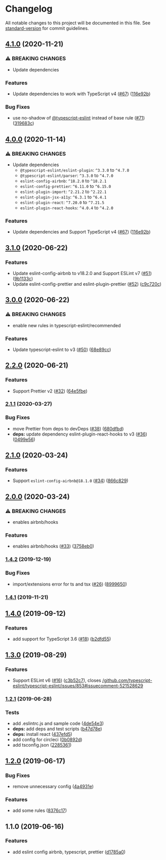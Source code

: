 # Changelog

All notable changes to this project will be documented in this file. See [standard-version](https://github.com/conventional-changelog/standard-version) for commit guidelines.

## [4.1.0](https://github.com/toshi-toma/eslint-config-airbnb-typescript-prettier/compare/v3.1.0...v4.1.0) (2020-11-21)


### ⚠ BREAKING CHANGES

* Update dependencies

### Features

* Update dependencies to work with TypeScript v4 ([#67](https://github.com/toshi-toma/eslint-config-airbnb-typescript-prettier/issues/67)) ([116e92b](https://github.com/toshi-toma/eslint-config-airbnb-typescript-prettier/commit/116e92b4f795492eea1f7355a5e3f813a2bd3907))


### Bug Fixes

* use no-shadow of [@typescript-eslint](https://github.com/typescript-eslint) instead of base rule ([#71](https://github.com/toshi-toma/eslint-config-airbnb-typescript-prettier/issues/71)) ([319683c](https://github.com/toshi-toma/eslint-config-airbnb-typescript-prettier/commit/319683cd43500e73140faae765bb88d0399ba6f3))

## [4.0.0](https://github.com/toshi-toma/eslint-config-airbnb-typescript-prettier/compare/v3.1.0...v4.0.0) (2020-11-14)


### ⚠ BREAKING CHANGES

* Update dependencies
  * `@typescript-eslint/eslint-plugin`: `^3.3.0` to `^4.7.0`
  * `@typescript-eslint/parser`: `^3.3.0` to `^4.7.0`
  * `eslint-config-airbnb`: `^18.2.0` to `^18.2.1`
  * `eslint-config-prettier`: `^6.11.0` to `^6.15.0`
  * `eslint-plugin-import`: `^2.21.2` to `^2.22.1`
  * `eslint-plugin-jsx-a11y`: `^6.3.1` to `^6.4.1`
  * `eslint-plugin-react`: `^7.20.0` to `^7.21.5`
  * `eslint-plugin-react-hooks`: `^4.0.4` to `^4.2.0`

### Features

* Update dependencies and Support TypeScript v4 ([#67](https://github.com/toshi-toma/eslint-config-airbnb-typescript-prettier/issues/67)) ([116e92b](https://github.com/toshi-toma/eslint-config-airbnb-typescript-prettier/commit/116e92b4f795492eea1f7355a5e3f813a2bd3907))

## [3.1.0](https://github.com/toshi-toma/eslint-config-airbnb-typescript-prettier/compare/v3.0.0...v3.1.0) (2020-06-22)


### Features

* Update eslint-config-airbnb to v18.2.0 and Support ESLint v7 ([#51](https://github.com/toshi-toma/eslint-config-airbnb-typescript-prettier/issues/51)) ([9b1133c](https://github.com/toshi-toma/eslint-config-airbnb-typescript-prettier/commit/9b1133cd3f0445a264881729bdd4b1ff50ecd9b1))
* Update eslint-config-prettier and eslint-plugin-prettier ([#52](https://github.com/toshi-toma/eslint-config-airbnb-typescript-prettier/issues/52)) ([c9c720c](https://github.com/toshi-toma/eslint-config-airbnb-typescript-prettier/commit/c9c720c670c51b85d835254ae6d1f7cee47713b7))

## [3.0.0](https://github.com/toshi-toma/eslint-config-airbnb-typescript-prettier/compare/v2.2.0...v3.0.0) (2020-06-22)


### ⚠ BREAKING CHANGES

* enable new rules in typescript-eslint/recommended

### Features

* Update typescript-eslint to v3 ([#50](https://github.com/toshi-toma/eslint-config-airbnb-typescript-prettier/issues/50)) ([68e89cc](https://github.com/toshi-toma/eslint-config-airbnb-typescript-prettier/commit/68e89cc363df48e32d67f10cf7523a5bb0025b7c))

## [2.2.0](https://github.com/toshi-toma/eslint-config-airbnb-typescript-prettier/compare/v2.1.1...v2.2.0) (2020-06-21)


### Features

* Support Prettier v2 ([#32](https://github.com/toshi-toma/eslint-config-airbnb-typescript-prettier/issues/32)) ([64e5fbe](https://github.com/toshi-toma/eslint-config-airbnb-typescript-prettier/commit/64e5fbe1a7d7d9327b06c2a8c5016aa3d52aaaa4))

### [2.1.1](https://github.com/toshi-toma/eslint-config-airbnb-typescript-prettier/compare/v2.1.0...v2.1.1) (2020-03-27)


### Bug Fixes

* move Prettier from deps to devDeps ([#38](https://github.com/toshi-toma/eslint-config-airbnb-typescript-prettier/issues/38)) ([680dfbd](https://github.com/toshi-toma/eslint-config-airbnb-typescript-prettier/commit/680dfbd8a35ad5659dfb5c5223bd5be4801aac73))
* **deps:** update dependency eslint-plugin-react-hooks to v3 ([#36](https://github.com/toshi-toma/eslint-config-airbnb-typescript-prettier/issues/36)) ([0499e56](https://github.com/toshi-toma/eslint-config-airbnb-typescript-prettier/commit/0499e561cd99897e67b5c40592dce8f65c86b2c4))

## [2.1.0](https://github.com/toshi-toma/eslint-config-airbnb-typescript-prettier/compare/v2.0.0...v2.1.0) (2020-03-24)


### Features

* Support `eslint-config-airbnb@18.1.0` ([#34](https://github.com/toshi-toma/eslint-config-airbnb-typescript-prettier/issues/34)) ([866c829](https://github.com/toshi-toma/eslint-config-airbnb-typescript-prettier/commit/866c8291aa016895f9c0804c6e17b5387ebc6033))

## [2.0.0](https://github.com/toshi-toma/eslint-config-airbnb-typescript-prettier/compare/v1.4.2...v2.0.0) (2020-03-24)


### ⚠ BREAKING CHANGES

* enables airbnb/hooks

### Features

* enables airbnb/hooks ([#33](https://github.com/toshi-toma/eslint-config-airbnb-typescript-prettier/issues/33)) ([3758eb0](https://github.com/toshi-toma/eslint-config-airbnb-typescript-prettier/commit/3758eb01c0a5db1c33f41b0654da317d024fba0a))

### [1.4.2](https://github.com/toshi-toma/eslint-config-airbnb-typescript-prettier/compare/v1.4.1...v1.4.2) (2019-12-19)


### Bug Fixes

* import/extensions error for ts and tsx ([#26](https://github.com/toshi-toma/eslint-config-airbnb-typescript-prettier/issues/26)) ([8999650](https://github.com/toshi-toma/eslint-config-airbnb-typescript-prettier/commit/8999650))



### [1.4.1](https://github.com/toshi-toma/eslint-config-airbnb-typescript-prettier/compare/v1.4.0...v1.4.1) (2019-11-21)



## [1.4.0](https://github.com/toshi-toma/eslint-config-airbnb-typescript-prettier/compare/v1.3.0...v1.4.0) (2019-09-12)


### Features

* add support for TypeScript 3.6 ([#18](https://github.com/toshi-toma/eslint-config-airbnb-typescript-prettier/issues/18)) ([b2dfd55](https://github.com/toshi-toma/eslint-config-airbnb-typescript-prettier/commit/b2dfd55))



## [1.3.0](https://github.com/toshi-toma/eslint-config-airbnb-typescript-prettier/compare/v1.2.1...v1.3.0) (2019-08-29)


### Features

* Support ESLint v6 ([#16](https://github.com/toshi-toma/eslint-config-airbnb-typescript-prettier/issues/16)) ([c3b52c7](https://github.com/toshi-toma/eslint-config-airbnb-typescript-prettier/commit/c3b52c7)), closes [/github.com/typescript-eslint/typescript-eslint/issues/853#issuecomment-521528629](https://github.com/toshi-toma/eslint-config-airbnb-typescript-prettier/issues/issuecomment-521528629)



### [1.2.1](https://github.com/toshi-toma/eslint-config-airbnb-typescript-prettier/compare/v1.2.0...v1.2.1) (2019-06-28)


### Tests

* add .eslintrc.js and sample code ([4de54e3](https://github.com/toshi-toma/eslint-config-airbnb-typescript-prettier/commit/4de54e3))
* **deps:** add deps and test scripts ([b47d78e](https://github.com/toshi-toma/eslint-config-airbnb-typescript-prettier/commit/b47d78e))
* **deps:** install react ([437efd5](https://github.com/toshi-toma/eslint-config-airbnb-typescript-prettier/commit/437efd5))
* add config for circleci ([0b0892d](https://github.com/toshi-toma/eslint-config-airbnb-typescript-prettier/commit/0b0892d))
* add tsconfig.json ([2285361](https://github.com/toshi-toma/eslint-config-airbnb-typescript-prettier/commit/2285361))



## [1.2.0](https://github.com/toshi-toma/eslint-config-airbnb-typescript-prettier/compare/v1.1.0...v1.2.0) (2019-06-17)


### Bug Fixes

* remove unnecessary config ([4a4931e](https://github.com/toshi-toma/eslint-config-airbnb-typescript-prettier/commit/4a4931e))


### Features

* add some rules ([8376c17](https://github.com/toshi-toma/eslint-config-airbnb-typescript-prettier/commit/8376c17))



## 1.1.0 (2019-06-16)


### Features

* add eslint config airbnb, typescript, prettier ([d1785a0](https://github.com/toshi-toma/eslint-config-airbnb-typescript-prettier/commit/d1785a0))
